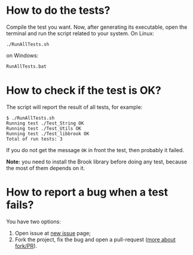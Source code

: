 # How to do the tests?

Compile the test you want. Now, after generating its executable, open the terminal and run the script related to your system. On Linux:

```
./RunAllTests.sh
```

on Windows:

```cmd
RunAllTests.bat
```

# How to check if the test is OK?

The script will report the result of all tests, for example:

```
$ ./RunAllTests.sh 
Running test ./Test_String OK
Running test ./Test_Utils OK
Running test ./Test_libbrook OK
Total of run tests: 3
```

If you do not get the message `OK` in front the test, then probably it failed.

**Note:** you need to install the Brook library before doing any test, because the most of them depends on it.

# How to report a bug when a test fails?

You have two options:

1. Open issue at [new issue](https://github.com/risoflora/brookframework/issues/new) page;
2. Fork the project, fix the bug and open a pull-request ([more about fork/PR](https://guides.github.com/activities/forking)).